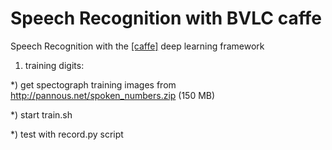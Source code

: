 Speech Recognition with BVLC caffe
==================================

Speech Recognition with the [[caffe]](https://github.com/BVLC/caffe) deep learning framework

1)  training digits:

  *) get spectograph training images from http://pannous.net/spoken_numbers.zip (150 MB)
  
  *) start train.sh
  
  *) test with record.py script
